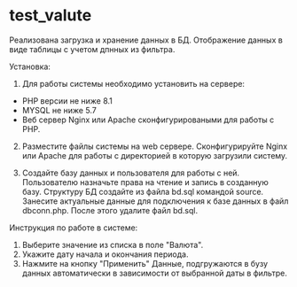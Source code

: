 # test_valute
Реализована загрузка и хранение данных в БД. Отображение данных в виде таблицы с учетом дпнных из фильтра.

Установка:
1) Для работы системы необходимо установить на сервере:
- PHP версии не ниже 8.1
- MYSQL не ниже 5.7
- Веб сервер Nginx или Apache сконфигурироваными для работы с PHP.

2) Разместите файлы системы на web сервере. Сконфигурируйте Nginx или Apache для работы с директорией в которую загрузили систему.

3) Создайте базу данных и пользователя для работы с ней. Пользователю назначьте права на чтение и запись в созданную базу. Структуру БД создайте из файла bd.sql командой source. Занесите актуальные данные для подключения к базе данных в файл dbconn.php. После этого удалите файл bd.sql. 


Инструкция по работе в системе:
1) Выберите значение из списка в поле "Валюта".
2) Укажите дату начала и окончания периода.
3) Нажмите на кнопку "Применить"
   Данные, подгружаются в бузу данных автоматически в зависимости от выбранной даты в фильтре.
